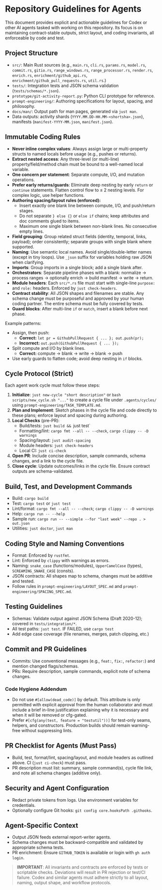 # Repository Guidelines for Agents

This document provides explicit and actionable guidelines for Codex or other AI agents tasked with working on this repository. Its focus is on maintaining contract-stable outputs, strict layout, and coding invariants, all enforceable by code and test.

## Project Structure

- `src/`: Main Rust sources (e.g., `main.rs`, `cli.rs`, `params.rs`, `model.rs`, `commit.rs`, `gitio.rs`, `range_windows.rs`, `range_processor.rs`, `render.rs`, `enrich.rs`, `enrichment/github_api.rs`, `enrichment/github_pull_requests.rs`, `util.rs`.)
- `tests/`: Integration tests and JSON schema validation (`tests/schemas/*.json`).
- `prototype/git-activity-report.py`: Python CLI prototype for reference.
- `prompt-engineering/`: Authoring specifications for layout, spacing, and philosophy.
- `docs/man/`: Output path for man pages, generated via `just man`.
- Data outputs: activity shards (`YYYY.MM.DD-HH.MM-<shortsha>.json`), manifests (`manifest-YYYY-MM.json`, `manifest.json`).

## Immutable Coding Rules

- **Never inline complex values**: Always assign large or multi-property structs to named locals before usage (e.g., pushes or returns).
- **Extract nested access**: Any three-level (or multi-line) property/field/method chain must be bound to a well-named local variable.
- **One concern per statement**: Separate compute, I/O, and mutation operations.
- **Prefer early returns/guards**: Eliminate deep nesting by early `return` or `continue` statements. Flatten control flow to ≤ 2 nesting levels. For complex logic, use helper functions.
- **Authoring spacing/layout rules (enforced):**
  - Insert exactly one blank line between compute, I/O, and push/return stages.
  - Do not separate `} else {}` or `else if` chains; keep attributes and doc comments glued to items.
  - Maximum one single blank between non-blank lines. No consecutive empty lines.
- **Field grouping**: Group related struct fields (identity, temporal, links, payload); order consistently; separate groups with single blank where supported.
- **Naming**: Use semantic local names. Avoid single/double-letter names (except in tiny loops). Use `_json` suffix for variables holding raw JSON when clarifying.
- **Imports**: Group imports in a single block; add a single blank after.
- **Orchestrators**: Separate pipeline phases with a blank: normalize → process ranges → optionally enrich → build manifest → write → return.
- **Module headers**: Each `src/*.rs` file must start with single-line `purpose:` and `role:` headers. Enforced by `just check-headers`.
- **Contract stability**: All JSON shapes and filenames are stable. Any schema change must be purposeful and approved by your human coding partner. The entire schema must be fully covered by tests.
- **Guard blocks**: After multi-line `if` or `match`, insert a blank before next phase.

Example patterns:

- Assign, then push:
  - **Correct:** `let pr = GithubPullRequest { ... }; out.push(pr);`
  - **Incorrect:** `out.push(GithubPullRequest { ... });`
- Split compute and I/O by blank lines.
  - **Correct:** compute → blank → write → blank → push
- Use early guards to flatten code; avoid deep nesting in `if` blocks.

## Cycle Protocol (Strict)

Each agent work cycle must follow these steps:
1. **Initialize**: `just new-cycle "short description"` or `bash scripts/new_cycle.sh "..."` to create a cycle file under `.agents/cycles/` using `prompt-engineering/TASK_TEMPLATE.md`.
2. **Plan and Implement**: Sketch phases in the cycle file and code directly to these plans; enforce layout and spacing during authoring.
3. **Local Checks** (pre-PR):
    - Build/tests: `just build && `just test`
    - Formatting/lint: `cargo fmt --all -- --check`, `cargo clippy -- -D warnings`
    - Spacing/layout: `just audit-spacing`
    - Module headers: `just check-headers`
    - Local CI: `just ci-check`
4. **Open PR**: Include concise description, sample commands, schema changes, and a link to the cycle file.
5. **Close cycle**: Update outcomes/links in the cycle file. Ensure contract outputs are schema-validated.

## Build, Test, and Development Commands
- Build: `cargo build`
- Test: `cargo test` or `just test`
- Lint/format: `cargo fmt --all -- --check`; `cargo clippy -- -D warnings`
- Help: `cargo run -- --help`
- Sample run: `cargo run -- --simple --for "last week" --repo . > out.json`
- Utilities: `just doctor`, `just man`

## Coding Style and Naming Conventions
- Format: Enforced by `rustfmt`.
- Lint: Enforced by `clippy` with warnings as errors.
- Naming: `snake_case` (functions/modules), `UpperCamelCase` (types), `SCREAMING_SNAKE_CASE` (consts).
- JSON contracts: All shapes map to schema, changes must be additive and tested.
- Follow rules in `prompt-engineering/LAYOUT_SPEC.md` and `prompt-engineering/SPACING_SPEC.md`.

## Testing Guidelines
- Schemas: Validate output against JSON Schema (Draft 2020-12); covered in `tests/integration/*`.
- All test paths: `just test`. IF FAILED, use `cargo test`
- Add edge case coverage (file renames, merges, patch clipping, etc.)

## Commit and PR Guidelines
- Commits: Use conventional messages (e.g., `feat:`, `fix:`, `refactor:`) and mention changed flags/schemas.
- PRs: Require description, sample commands, explicit note of schema changes.

### Code Hygiene Addendum

- Do not use `#[allow(dead_code)]` by default. This attribute is only permitted with explicit approval from the human collaborator and must include a brief in-line justification explaining why it is necessary and when it will be removed or cfg-gated.
- Prefer `#[cfg(any(test, feature = "testutil"))]` for test-only seams, helpers, and constructors. Production builds should remain warning-free without suppressing lints.

## PR Checklist for Agents (Must Pass)
- Build, test, format/lint, spacing/layout, and module headers as outlined above. CI (`just ci-check`) must pass.
- PR description must list: summary, sample command(s), cycle file link, and note all schema changes (additive only).

## Security and Agent Configuration
- Redact private tokens from logs. Use environment variables for credentials.
- Optionally configure Git hooks: `git config core.hooksPath .githooks`.

## Agent-Specific Context
- Output JSON feeds external report-writer agents.
- Schema changes must be backward-compatible and validated by appropriate schema tests.
- PR enrichment: Ensure `GITHUB_TOKEN` is available or login with `gh auth login`.

> **IMPORTANT**: All invariants and contracts are enforced by tests or scriptable checks. Deviations will result in PR rejection or test/CI failure. Codex and similar agents must adhere strictly to all layout, naming, output shape, and workflow protocols.
